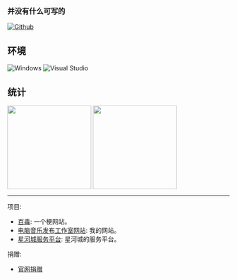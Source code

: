 ### 并没有什么可写的

[![Github](https://img.shields.io/github/followers/dnyyfb?label=Follow&style=social)](https://github.com/dnyyfb)

## 环境
![Windows](https://img.shields.io/badge/-Windows-0078D6?style=flat-square&logo=windows&logoColor=white)
![Visual Studio](https://img.shields.io/badge/-Visual_Studio-5C2D91?style=flat-square&logo=visual-studio&logoColor=white)

## 统计
<p align="left">
<img height="190px" src="https://github-readme-stats.vercel.app/api?username=dnyyfb&theme=dracula&show_icons=true&count_private=true&include_all_commits=true&locale=cn&line_height=24&bg_color=00000010&text_color=c78944" align = "center"/>
<img height="190px" src="https://github-readme-stats.vercel.app/api/top-langs/?username=dnyyfb&theme=dracula&layout=compact&locale=cn&langs_count=10&bg_color=00000010&text_color=c78944" align = "center"/>
</p>

---
项目:
- [百毒](https://github.com/dnyyfb/baidu):  一个梗网站。
- [电脑音乐发布工作室网站](https://dnyyfb.github.io):  我的网站。
- [星河城服务平台](https://xinghecity.github.io):  星河城的服务平台。

捐赠:
- [官网捐赠](https://dnyyfb.github.io/donate.html)
